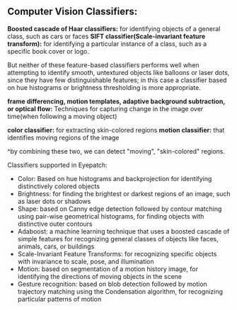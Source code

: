 ## Computer Vision Classifiers:

**Boosted cascade of Haar classifiers:** for identifying objects of a general class, such as cars or faces
**SIFT classifier(Scale-invariant feature transform):** for identifying a particular instance of a class, such as a specific book cover or logo.

But neither of these feature-based classifiers performs well when attempting to identify smooth, untextured objects like 
balloons or laser dots, since they have few distinguishable features; in this case a classifier based on hue histograms or 
brightness thresholding is more appropriate.

**frame differencing, motion templates, adaptive background subtraction, or optical flow:** Techniques for capturing change in the image over time(when following a moving object)

**color classifier:** for extracting skin-colored regions
**motion classifier:** that identifies moving regions of the image

^by combining these two, we can detect "moving", "skin-colored" regions.

Classifiers supported in Eyepatch:
- Color: Based on hue histograms and backprojection for identifying distinctively colored objects
- Brightness: for finding the brightest or darkest regions of an image, such as laser dots or shadows
- Shape: based on Canny edge detection followed by contour matching using pair-wise geometrical histograms, for finding objects with distinctive outer contours
- Adaboost: a machine learning technique that uses a boosted cascade of simple features for recognizing general classes of objects like faces, animals, cars, or buildings
- Scale-Invariant Feature Transforms: for recognizing specific objects with invariance to scale, pose, and illumination
- Motion: based on segmentation of a motion history image, for identifying the directions of moving objects in the scene
- Gesture recognition: based on blob detection followed by motion trajectory matching using the Condensation algorithm, for recognizing particular patterns of motion







